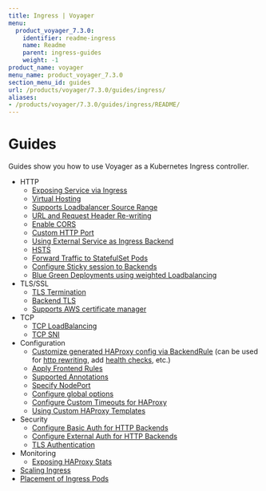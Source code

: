```yaml
---
title: Ingress | Voyager
menu:
  product_voyager_7.3.0:
    identifier: readme-ingress
    name: Readme
    parent: ingress-guides
    weight: -1
product_name: voyager
menu_name: product_voyager_7.3.0
section_menu_id: guides
url: /products/voyager/7.3.0/guides/ingress/
aliases:
- /products/voyager/7.3.0/guides/ingress/README/
---
```


# Guides

Guides show you how to use Voyager as a Kubernetes Ingress controller.

- HTTP
  - [Exposing Service via Ingress](/products/voyager/7.3.0/guides/ingress/http/single-service)
  - [Virtual Hosting](/products/voyager/7.3.0/guides/ingress/http/virtual-hosting)
  - [Supports Loadbalancer Source Range](/products/voyager/7.3.0/guides/ingress/http/source-range)
  - [URL and Request Header Re-writing](/products/voyager/7.3.0/guides/ingress/http/rewrite-rules)
  - [Enable CORS](/products/voyager/7.3.0/guides/ingress/http/cors)
  - [Custom HTTP Port](/products/voyager/7.3.0/guides/ingress/http/custom-http-port)
  - [Using External Service as Ingress Backend](/products/voyager/7.3.0/guides/ingress/http/external-svc)
  - [HSTS](/products/voyager/7.3.0/guides/ingress/http/hsts)
  - [Forward Traffic to StatefulSet Pods](/products/voyager/7.3.0/guides/ingress/http/statefulset-pod)
  - [Configure Sticky session to Backends](/products/voyager/7.3.0/guides/ingress/http/sticky-session)
  - [Blue Green Deployments using weighted Loadbalancing](/products/voyager/7.3.0/guides/ingress/http/blue-green-deployment)
- TLS/SSL
  - [TLS Termination](/products/voyager/7.3.0/guides/ingress/tls/overview)
  - [Backend TLS](/products/voyager/7.3.0/guides/ingress/tls/backend-tls)
  - [Supports AWS certificate manager](/products/voyager/7.3.0/guides/ingress/tls/aws-cert-manager)
- TCP
  - [TCP LoadBalancing](/products/voyager/7.3.0/guides/ingress/tcp/overview)
  - [TCP SNI](/products/voyager/7.3.0/guides/ingress/tcp/tcp-sni)
- Configuration
  - [Customize generated HAProxy config via BackendRule](/products/voyager/7.3.0/guides/ingress/configuration/backend-rule) (can be used for [http rewriting](https://www.haproxy.com/doc/aloha/7.0/haproxy/http_rewriting.html), add [health checks](https://www.haproxy.com/doc/aloha/7.0/haproxy/healthchecks.html), etc.)
  - [Apply Frontend Rules](/products/voyager/7.3.0/guides/ingress/configuration/frontend-rule)
  - [Supported Annotations](/products/voyager/7.3.0/guides/ingress/configuration/annotations)
  - [Specify NodePort](/products/voyager/7.3.0/guides/ingress/configuration/node-port)
  - [Configure global options](/products/voyager/7.3.0/guides/ingress/configuration/default-options)
  - [Configure Custom Timeouts for HAProxy](/products/voyager/7.3.0/guides/ingress/configuration/default-timeouts)
  - [Using Custom HAProxy Templates](/products/voyager/7.3.0/guides/ingress/configuration/custom-templates)
- Security
  - [Configure Basic Auth for HTTP Backends](/products/voyager/7.3.0/guides/ingress/security/basic-auth)
  - [Configure External Auth for HTTP Backends](/products/voyager/7.3.0/guides/ingress/security/oauth)
  - [TLS Authentication](/products/voyager/7.3.0/guides/ingress/security/tls-auth)
- Monitoring
  - [Exposing HAProxy Stats](/products/voyager/7.3.0/guides/ingress/monitoring/haproxy-stats)
- [Scaling Ingress](/products/voyager/7.3.0/guides/ingress/scaling)
- [Placement of Ingress Pods](/products/voyager/7.3.0/guides/ingress/pod-placement)
